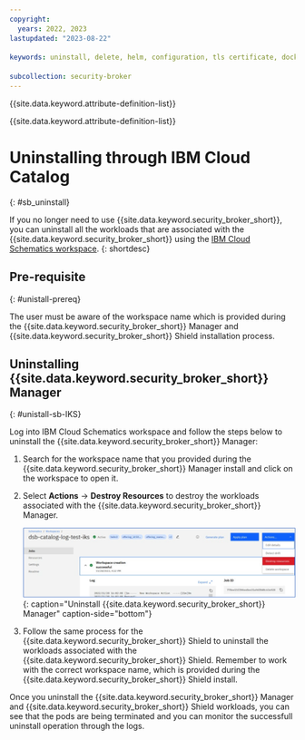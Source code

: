 ```yaml
---
copyright:
  years: 2022, 2023
lastupdated: "2023-08-22"

keywords: uninstall, delete, helm, configuration, tls certificate, docker config secret, environment variable, regions, cluster, container, app security, memory encryption, data in use

subcollection: security-broker
---
```


{{site.data.keyword.attribute-definition-list}}

{{site.data.keyword.attribute-definition-list}}

# Uninstalling through IBM Cloud Catalog
{: #sb_uninstall}

If you no longer need to use {{site.data.keyword.security_broker_short}}, you can uninstall all the workloads that are associated with the {{site.data.keyword.security_broker_short}} using the [IBM Cloud Schematics workspace](https://cloud.ibm.com/schematics/workspaces).
{: shortdesc}

## Pre-requisite
{: #unistall-prereq}

The user must be aware of the workspace name which is provided during the {{site.data.keyword.security_broker_short}} Manager and {{site.data.keyword.security_broker_short}} Shield installation process.

## Uninstalling {{site.data.keyword.security_broker_short}} Manager
{: #unistall-sb-IKS}

Log into IBM Cloud Schematics workspace and follow the steps below to uninstall the {{site.data.keyword.security_broker_short}} Manager:

1. Search for the workspace name that you provided during the {{site.data.keyword.security_broker_short}} Manager install and click on the workspace to open it.

2. Select **Actions** -> **Destroy Resources** to destroy the workloads associated with the {{site.data.keyword.security_broker_short}} Manager.

   ![Uninstall {{site.data.keyword.security_broker_short}} Manager](../images/uninstall_dsb_manager.svg){: caption="Uninstall {{site.data.keyword.security_broker_short}} Manager" caption-side="bottom"}

3. Follow the same process for the {{site.data.keyword.security_broker_short}} Shield to uninstall the workloads associated with the {{site.data.keyword.security_broker_short}} Shield. Remember to work with the correct workspace name, which is provided during the {{site.data.keyword.security_broker_short}} Shield install.

Once you uninstall the {{site.data.keyword.security_broker_short}} Manager and {{site.data.keyword.security_broker_short}} Shield workloads, you can see that the pods are being terminated and you can monitor the successfull uninstall operation through the logs.
